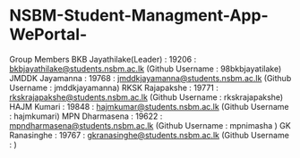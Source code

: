 # NSBM-Student-Managment-App-WePortal-
Group Members
BKB Jayathilake(Leader)	: 19206	: bkbjayathilake@students.nsbm.ac.lk (Github Username : 98bkbjayatilake)
JMDDK Jayamanna : 19768 :	jmddkjayamanna@students.nsbm.ac.lk (Github Username : jmddkjayamanna)
RKSK Rajapakshe : 19771 :	rkskrajapakshe@students.nsbm.ac.lk (Github Username : rkskrajapakshe)
HAJM Kumari : 19848	: hajmkumar@students.nsbm.ac.lk (Github Username : hajmkumari)
MPN Dharmasena : 19622 :	mpndharmasena@students.nsbm.ac.lk (Github Username : mpnimasha )
GK Ranasinghe :	19767 :	gkranasinghe@students.nsbm.ac.lk (Github Username : )
